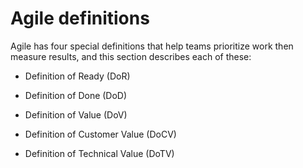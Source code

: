 # Agile definitions

Agile has four special definitions that help teams prioritize work then measure results, and this section describes each of these:

* Definition of Ready (DoR)

* Definition of Done (DoD)

* Definition of Value (DoV)
  
* Definition of Customer Value (DoCV)
  
* Definition of Technical Value (DoTV)
